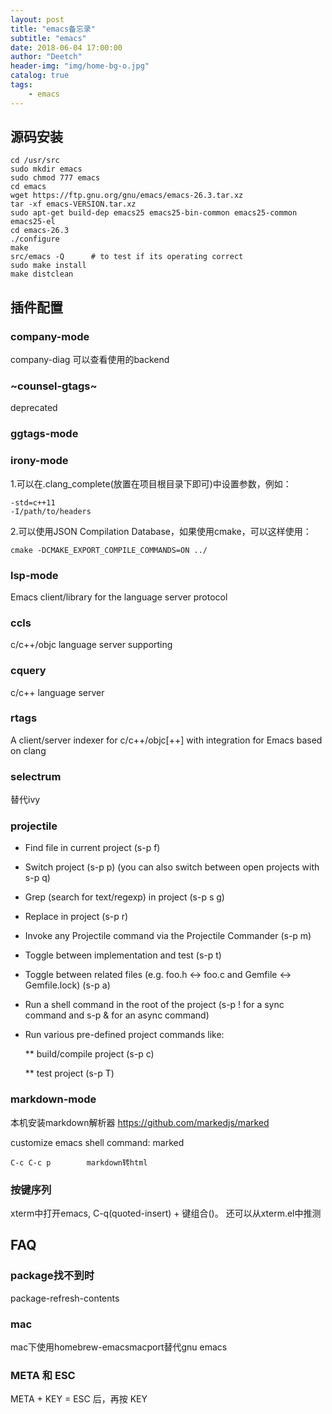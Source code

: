 ```yaml
---
layout: post
title: "emacs备忘录"
subtitle: "emacs"
date: 2018-06-04 17:00:00
author: "Deetch"
header-img: "img/home-bg-o.jpg"
catalog: true
tags:
    - emacs
---
```


## 源码安装

~~~
cd /usr/src
sudo mkdir emacs
sudo chmod 777 emacs
cd emacs
wget https://ftp.gnu.org/gnu/emacs/emacs-26.3.tar.xz
tar -xf emacs-VERSION.tar.xz
sudo apt-get build-dep emacs25 emacs25-bin-common emacs25-common emacs25-el
cd emacs-26.3
./configure
make
src/emacs -Q      # to test if its operating correct
sudo make install
make distclean
~~~

## 插件配置

### company-mode

company-diag 可以查看使用的backend

### ~counsel-gtags~

deprecated

### ggtags-mode

### irony-mode

1.可以在.clang_complete(放置在项目根目录下即可)中设置参数，例如：  
~~~
-std=c++11
-I/path/to/headers
~~~

2.可以使用JSON Compilation Database，如果使用cmake，可以这样使用：  
~~~
cmake -DCMAKE_EXPORT_COMPILE_COMMANDS=ON ../
~~~

### lsp-mode

Emacs client/library for the language server protocol

### ccls

c/c++/objc language server supporting

### cquery

c/c++ language server

### rtags

A client/server indexer for c/c++/objc[++] with integration for Emacs based on clang


### selectrum

替代ivy

### projectile

* Find file in current project (s-p f)

* Switch project (s-p p) (you can also switch between open projects with s-p q)

* Grep (search for text/regexp) in project (s-p s g)

* Replace in project (s-p r)

* Invoke any Projectile command via the Projectile Commander (s-p m)

* Toggle between implementation and test (s-p t)

* Toggle between related files (e.g. foo.h <→ foo.c and Gemfile <→ Gemfile.lock) (s-p a)

* Run a shell command in the root of the project (s-p ! for a sync command and s-p & for an async command)

* Run various pre-defined project commands like:

    ** build/compile project (s-p c)

    ** test project (s-p T)

### markdown-mode

本机安装markdown解析器
https://github.com/markedjs/marked

customize emacs shell command: marked

```
C-c C-c p        markdown转html
```

### 按键序列
xterm中打开emacs, C-q(quoted-insert) + 键组合(<S-return>)。
还可以从xterm.el中推测

## FAQ

### package找不到时
package-refresh-contents

### mac

mac下使用homebrew-emacsmacport替代gnu emacs

### META 和 ESC

META + KEY = ESC 后，再按 KEY
